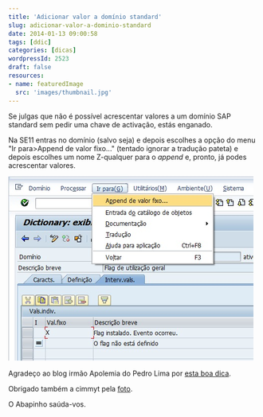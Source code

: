 ```yaml
---
title: 'Adicionar valor a domínio standard'
slug: adicionar-valor-a-dominio-standard
date: 2014-01-13 09:00:58
tags: [ddic]
categories: [dicas]
wordpressId: 2523
draft: false
resources:
- name: featuredImage
  src: 'images/thumbnail.jpg'
---
```

Se julgas que não é possível acrescentar valores a um domínio SAP standard sem pedir uma chave de activação, estás enganado.

<!--more-->

Na SE11 entras no domínio (salvo seja) e depois escolhes a opção do menu "Ir para>Append de valor fixo..." (tentado ignorar a tradução pateta) e depois escolhes um nome Z-qualquer para o _append_ e, pronto, já podes acrescentar valores.

[![append_valor_fixo][1]][1]

Agradeço ao blog irmão Apolemia do Pedro Lima por [esta boa dica][2].

Obrigado também a cimmyt pela [foto][3].

O Abapinho saúda-vos.

   [1]: images/append_valor_fixo.jpg
   [2]: https://apolemia.blogspot.fr/2013/12/more-values-in-sap-domains.html
   [3]: https://www.flickr.com/photos/44760652@N05/7798732582
